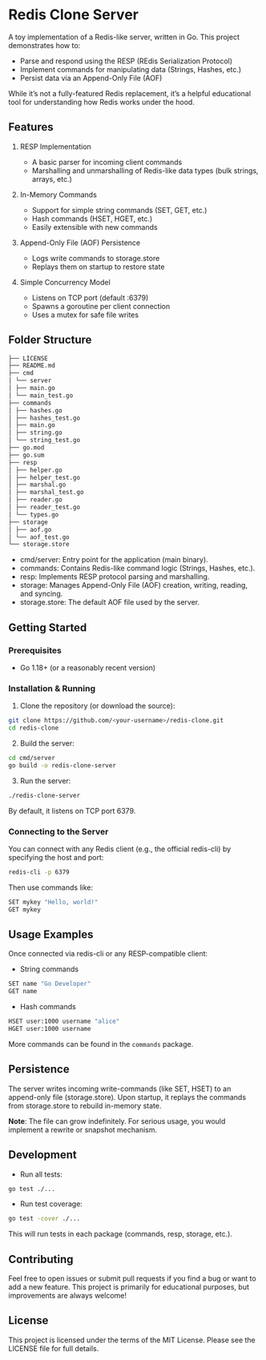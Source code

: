 # Redis Clone Server

A toy implementation of a Redis-like server, written in Go. This project demonstrates how to:

- Parse and respond using the RESP (REdis Serialization Protocol)
- Implement commands for manipulating data (Strings, Hashes, etc.)
- Persist data via an Append-Only File (AOF)

While it’s not a fully-featured Redis replacement, it’s a helpful educational tool for understanding how Redis works under the hood.

## Features

1. RESP Implementation

   - A basic parser for incoming client commands
   - Marshalling and unmarshalling of Redis-like data types (bulk strings, arrays, etc.)

2. In-Memory Commands

   - Support for simple string commands (SET, GET, etc.)
   - Hash commands (HSET, HGET, etc.)
   - Easily extensible with new commands

3. Append-Only File (AOF) Persistence

   - Logs write commands to storage.store
   - Replays them on startup to restore state

4. Simple Concurrency Model

   - Listens on TCP port (default :6379)
   - Spawns a goroutine per client connection
   - Uses a mutex for safe file writes

## Folder Structure

```bash
├── LICENSE
├── README.md
├── cmd
│ └── server
│ ├── main.go
│ └── main_test.go
├── commands
│ ├── hashes.go
│ ├── hashes_test.go
│ ├── main.go
│ ├── string.go
│ └── string_test.go
├── go.mod
├── go.sum
├── resp
│ ├── helper.go
│ ├── helper_test.go
│ ├── marshal.go
│ ├── marshal_test.go
│ ├── reader.go
│ ├── reader_test.go
│ └── types.go
├── storage
│ ├── aof.go
│ └── aof_test.go
└── storage.store
```

- cmd/server: Entry point for the application (main binary).
- commands: Contains Redis-like command logic (Strings, Hashes, etc.).
- resp: Implements RESP protocol parsing and marshalling.
- storage: Manages Append-Only File (AOF) creation, writing, reading, and syncing.
- storage.store: The default AOF file used by the server.

## Getting Started

### Prerequisites

- Go 1.18+ (or a reasonably recent version)

### Installation & Running

1. Clone the repository (or download the source):

```bash
git clone https://github.com/<your-username>/redis-clone.git
cd redis-clone
```

2. Build the server:

```bash
cd cmd/server
go build -o redis-clone-server
```

3. Run the server:

```bash
./redis-clone-server
```

By default, it listens on TCP port 6379.

### Connecting to the Server

You can connect with any Redis client (e.g., the official redis-cli) by specifying the host and port:

```bash
redis-cli -p 6379
```

Then use commands like:

```bash
SET mykey "Hello, world!"
GET mykey
```

## Usage Examples

Once connected via redis-cli or any RESP-compatible client:

- String commands

```bash
SET name "Go Developer"
GET name
```

- Hash commands

```bash
HSET user:1000 username "alice"
HGET user:1000 username
```

More commands can be found in the `commands` package.

## Persistence

The server writes incoming write-commands (like SET, HSET) to an append-only file (storage.store).
Upon startup, it replays the commands from storage.store to rebuild in-memory state.

**Note**: The file can grow indefinitely. For serious usage, you would implement a rewrite or snapshot mechanism.

## Development

- Run all tests:

```bash
go test ./...
```

- Run test coverage:

```bash
go test -cover ./...
```

This will run tests in each package (commands, resp, storage, etc.).

## Contributing

Feel free to open issues or submit pull requests if you find a bug or want to add a new feature. This project is primarily for educational purposes, but improvements are always welcome!

## License

This project is licensed under the terms of the MIT License. Please see the LICENSE file for full details.
